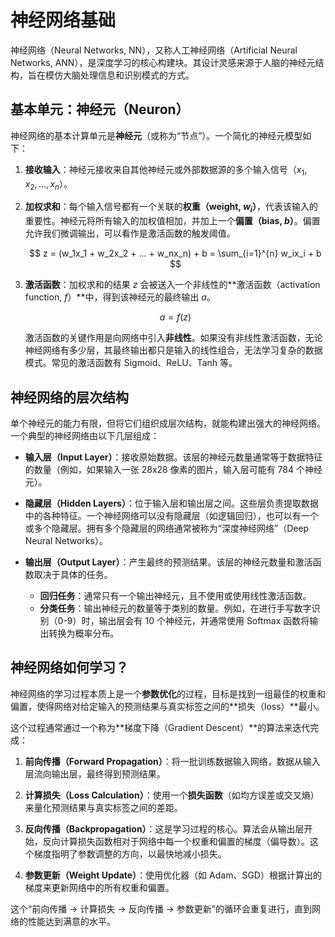 # 神经网络基础

神经网络（Neural Networks, NN），又称人工神经网络（Artificial Neural Networks, ANN），是深度学习的核心构建块。其设计灵感来源于人脑的神经元结构，旨在模仿大脑处理信息和识别模式的方式。

## 基本单元：神经元（Neuron）

神经网络的基本计算单元是**神经元**（或称为“节点”）。一个简化的神经元模型如下：

1.  **接收输入**：神经元接收来自其他神经元或外部数据源的多个输入信号（$x_1, x_2, ..., x_n$）。

2.  **加权求和**：每个输入信号都有一个关联的**权重（weight, $w_i$）**，代表该输入的重要性。神经元将所有输入的加权值相加，并加上一个**偏置（bias, $b$）**。偏置允许我们微调输出，可以看作是激活函数的触发阈值。

    $$ z = (w_1x_1 + w_2x_2 + ... + w_nx_n) + b = \sum_{i=1}^{n} w_ix_i + b $$

3.  **激活函数**：加权求和的结果 $z$ 会被送入一个非线性的**激活函数（activation function, $f$）**中，得到该神经元的最终输出 $a$。

    $$ a = f(z) $$

    激活函数的关键作用是向网络中引入**非线性**。如果没有非线性激活函数，无论神经网络有多少层，其最终输出都只是输入的线性组合，无法学习复杂的数据模式。常见的激活函数有 Sigmoid、ReLU、Tanh 等。

## 神经网络的层次结构

单个神经元的能力有限，但将它们组织成层次结构，就能构建出强大的神经网络。一个典型的神经网络由以下几层组成：

-   **输入层（Input Layer）**：接收原始数据。该层的神经元数量通常等于数据特征的数量（例如，如果输入一张 28x28 像素的图片，输入层可能有 784 个神经元）。

-   **隐藏层（Hidden Layers）**：位于输入层和输出层之间。这些层负责提取数据中的各种特征。一个神经网络可以没有隐藏层（如逻辑回归），也可以有一个或多个隐藏层。拥有多个隐藏层的网络通常被称为“深度神经网络”（Deep Neural Networks）。

-   **输出层（Output Layer）**：产生最终的预测结果。该层的神经元数量和激活函数取决于具体的任务。
    -   **回归任务**：通常只有一个输出神经元，且不使用或使用线性激活函数。
    -   **分类任务**：输出神经元的数量等于类别的数量。例如，在进行手写数字识别（0-9）时，输出层会有 10 个神经元，并通常使用 Softmax 函数将输出转换为概率分布。

## 神经网络如何学习？

神经网络的学习过程本质上是一个**参数优化**的过程，目标是找到一组最佳的权重和偏置，使得网络对给定输入的预测结果与真实标签之间的**损失（loss）**最小。

这个过程通常通过一个称为**梯度下降（Gradient Descent）**的算法来迭代完成：

1.  **前向传播（Forward Propagation）**：将一批训练数据输入网络，数据从输入层流向输出层，最终得到预测结果。

2.  **计算损失（Loss Calculation）**：使用一个**损失函数**（如均方误差或交叉熵）来量化预测结果与真实标签之间的差距。

3.  **反向传播（Backpropagation）**：这是学习过程的核心。算法会从输出层开始，反向计算损失函数相对于网络中每一个权重和偏置的梯度（偏导数）。这个梯度指明了参数调整的方向，以最快地减小损失。

4.  **参数更新（Weight Update）**：使用优化器（如 Adam、SGD）根据计算出的梯度来更新网络中的所有权重和偏置。

这个“前向传播 -> 计算损失 -> 反向传播 -> 参数更新”的循环会重复进行，直到网络的性能达到满意的水平。
